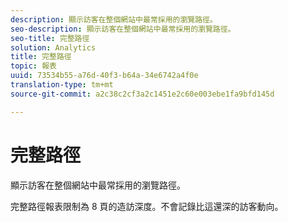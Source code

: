 ```yaml
---
description: 顯示訪客在整個網站中最常採用的瀏覽路徑。
seo-description: 顯示訪客在整個網站中最常採用的瀏覽路徑。
seo-title: 完整路徑
solution: Analytics
title: 完整路徑
topic: 報表
uuid: 73534b55-a76d-40f3-b64a-34e6742a4f0e
translation-type: tm+mt
source-git-commit: a2c38c2cf3a2c1451e2c60e003ebe1fa9bfd145d

---
```



# 完整路徑

顯示訪客在整個網站中最常採用的瀏覽路徑。

完整路徑報表限制為 8 頁的造訪深度。不會記錄比這還深的訪客動向。

